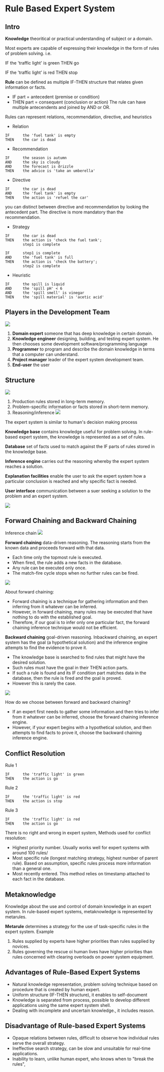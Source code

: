 # Rule Based Expert System

## Intro
**Knowledge** theoritical or practical understanding of subject or a domain.


Most experts are capable of expressing their knowledge in the form of rules of problem solving. i.e. 

IF the 'traffic light' is green 
THEN go

IF the 'traffic light' is red
THEN stop

**Rule** can be defined as multiple IF-THEN structure that relates given information or facts.
- IF part = antecedent (premise or condition)
- THEN part = consequent (conclusion or action)
The rule can have multiple antecendents and joined by AND or OR.

Rules can represent relations, recommendation, directive, and heuristics
- Relation
```
IF 		the 'fuel tank' is empty
THEN 	the car is dead
```

- Recommendation
```
IF		the season is autumn
AND		the sky is cloudy
AND		the forecast is drizzle
THEN	the advice is 'take an umberella'
```

- Directive
```
IF 		the car is dead
AND		the 'fuel tank' is empty
THEN	the action is 'refuel the car'
```
you can distinct between directive and recommendation by looking the antecedent part. The directive is more mandatory than the recommendation.

- Strategy
```
IF		the car is dead
THEN	the action is 'check the fuel tank';
		step1 is complete
		
IF		step1 is complete
AND		the 'fuel tank' is full
THEN	the action is 'check the battery';
		step2 is complete
```

- Heuristic
```
IF		the spill is liquid
AND		the 'spill pH' < 6
AND		the 'spill smell' is vinegar
THEN	the 'spill material' is 'acetic acid'
```

## Players in the Development Team
![](intelligent-system/attachments/Pasted%20image%2020210920084601.png)
1. **Domain expert** someone that has deep knowledge in certain domain.
2. **Knowledge engineer** designing, building, and testing expert system. He then chooses some development software/programming language
3. **Programmer** to program and describe the domain knowledge in terms that a computer can understand.
4. **Project manager** leader of the expert system development team.
5. **End-user** the user

## Structure
![](intelligent-system/attachments/Pasted%20image%2020210920085418.png)
1. Production rules stored in long-term memory.
2. Problem-specific information or facts stored in short-term memory.
3. Reasoning/inference
![](intelligent-system/attachments/Pasted%20image%2020210920085541.png)

The expert system is similar to human's decision making process

**Knowledge base** contains knowledge useful for problem solving. In rule-based expert system, the knowledge is represented as a set of rules. 

**Database** set of facts used to match against the IF parts of rules stored in the knowledge base.

**Inference engine** carries out the reasoning whereby the expert system reaches a solution.

**Explanation facilities** enable the user to ask the expert system how a particular conclusion is reached and why specific fact is needed.

**User interface** communication between a suer seeking a solution to the problem and an expert system.

![](intelligent-system/attachments/Pasted%20image%2020210920090050.png)

## Forward Chaining and Backward Chaining
Inference chain
![](attachments/Pasted%20image%2020210920121143.png)

**Forward chaining** data-driven reasoning. The reasoning starts from the known data and proceeds forward with that data. 
- Each time only the topmost rule is executed. 
- When fired, the rule adds a new facts in the database. 
- Any rule can be executed only once. 
- The match-fire cycle stops when no further rules can be fired.

![](attachments/Pasted%20image%2020210920121501.png)

About forward chaining:
- Forward chaining is a technique for gathering information and then inferring from it whatever can be inferred.
- However, in forward chaining, many rules may be executed that have nothing to do with the established goal.
- Therefore, if our goal is to infer only one particular fact, the forward chaining inference technique would not be efficient.

**Backward chaining** goal-driven reasoning. Inbackward chaining, an expert system has the goal (a hypothetical solution) and the inference engine attempts to find the evidence to prove it.
- The knowledge base is searched to find rules that might have the desired solution.
- Such rules must have the goal in their THEN action parts.
- If such a rule is found and its IF condition part matches data in the database, then the rule is fired and the goal is proved.
- However this is rarely the case.

![](attachments/Pasted%20image%2020210920122404.png)

How do we choose between forward and backward chaining?
- If an expert first needs to gather some information and then tries to infer from it whatever can be inferred, choose the forward chaining inference engine.
- However, if your expert begins with a hypothetical solution, and then attempts to find facts to prove it, choose the backward chaining inference engine.

## Conflict Resolution
Rule 1
```
IF		the 'traffic light' is green
THEN	the action is go
```

Rule 2
```
IF 		the 'traffic light' is red
THEN	the action is stop
```

Rule 3
```
IF		the 'traffic light' is red
THEN	the action is go
```

There is no right and wrong in expert system, Methods used for conflict resolution: 
- Highest priority number. Usually works well for expert systems with around 100 rules/
- Most specific rule (longest matching strategy, highest number of parent rule). Based on assumption, specific rules process more information than a general one.
- Most  recently entered. This method relies on timestamp attached to each fact in the database.

## Metaknowledge
Knowledge about the use and control of domain knowledge in an expert system. In rule-based expert systems, metaknowledge is represented by metarules.

**Metarule** determines a strategy for the use of task-specific rules in the expert system. Example
1. Rules supplied by experts have higher priorities than rules supplied by novices.
2. Rules governing the rescue oi human lives have higher priorities than rules concerned with clearing overloads on power system equipment.

## Advantages of Rule-Based Expert Systems
- Natural knowledge representation, problem solving technique based on procedure that is created by human expert.
- Uniform structure (IF-THEN structure), it enables to self-document
- Knowledge is separated from process, possible to develop different applications using the same expert system shell.
- Dealing with incomplete and uncertain knowledge., it includes reason.

## Disadvantage of Rule-based Expert Systems
- Opaque relations between rules, difficult to observe how individual rules serve the overall strategy.
- Ineffective search strategy, can be slow and unsuitable for real-time applications.
- Inability to learn, unlike human expert, who knows when to "break the rules",






